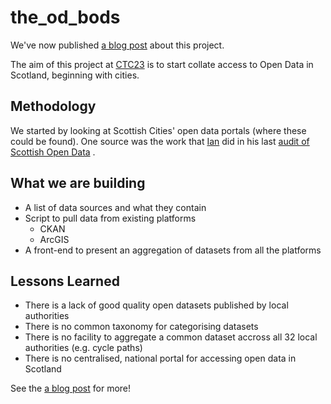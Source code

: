 # the_od_bods

We've now published [a blog post](https://codethecity.org/2021/06/13/3689/) about this project. 

The aim of this project at [CTC23](https://github.com/CodeTheCity/CTC23) is to start collate access to Open Data in Scotland, beginning with cities. 

## Methodology

We started by looking at Scottish Cities' open data portals (where these could be found). One source was the work that [Ian](https://github.com/watty62) did in his last [audit of Scottish Open Data](https://github.com/watty62/SOD/blob/master/Local_authorities.md) . 




## What we are building

- A list of data sources and what they contain
- Script to pull data from existing platforms
   - CKAN
   - ArcGIS
- A front-end to present an aggregation of datasets from all the platforms


## Lessons Learned

- There is a lack of good quality open datasets published by local authorities
- There is no common taxonomy for categorising datasets
- There is no facility to aggregate a common dataset accross all 32 local authorities (e.g. cycle paths)
- There is no centralised, national portal for accessing open data in Scotland

See the [a blog post](https://codethecity.org/2021/06/13/3689/) for more! 